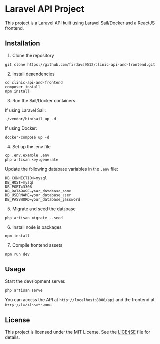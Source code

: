 # Laravel API Project

This project is a Laravel API built using Laravel Sail/Docker and a ReactJS frontend.

## Installation

1. Clone the repository

```
git clone https://github.com/firdavs9512/clinic-api-and-frontend.git
```

2. Install dependencies

```
cd clinic-api-and-frontend
composer install
npm install
```

3. Run the Sail/Docker containers

If using Laravel Sail:
```
./vendor/bin/sail up -d
```
If using Docker:
```
docker-compose up -d
```

4. Set up the .env file

```
cp .env.example .env
php artisan key:generate
```

Update the following database variables in the `.env` file:
```
DB_CONNECTION=mysql
DB_HOST=mysql
DB_PORT=3306
DB_DATABASE=your_database_name
DB_USERNAME=your_database_user
DB_PASSWORD=your_database_password
```

5. Migrate and seed the database

```
php artisan migrate --seed
```

6. Install node js packages

```
npm install
```

7. Compile frontend assets

```
npm run dev
```

## Usage

Start the development server:

```
php artisan serve
```

You can access the API at `http://localhost:8000/api` and the frontend at `http://localhost:8000`.

## License

This project is licensed under the MIT License. See the [LICENSE](LICENSE) file for details.